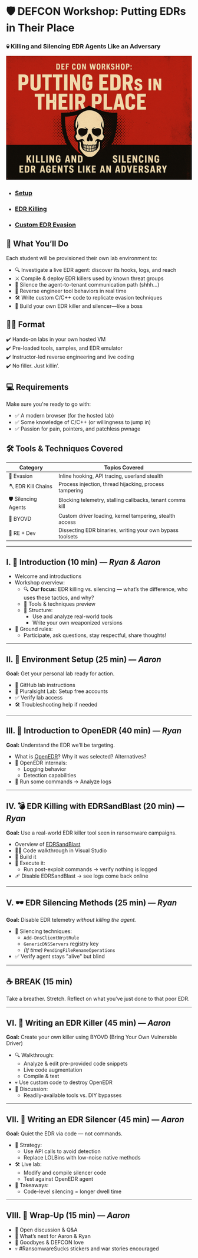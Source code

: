 # 🛡️ DEFCON Workshop: Putting EDRs in Their Place  
### 💀 Killing and Silencing EDR Agents Like an Adversary

![banner](images/edr_slay_banner.png)


- ### [Setup](0-setup/README.md)
- ### [EDR Killing](1-edr-killing/README.md)
- ### [Custom EDR Evasion](2-custom-edr-evasion/README.md)

## 🎯 What You’ll Do

Each student will be provisioned their own lab environment to:
- 🔍 Investigate a live EDR agent: discover its hooks, logs, and reach
- ⚔️ Compile & deploy EDR killers used by known threat groups
- 🔕 Silence the agent-to-tenant communication path (shhh...)
- 🧠 Reverse engineer tool behaviors in real time
- 🛠️ Write custom C/C++ code to replicate evasion techniques
- 🧬 Build your own EDR killer and silencer—like a boss

## 👨‍💻 Format

✔️ Hands-on labs in your own hosted VM  
✔️ Pre-loaded tools, samples, and EDR emulator  
✔️ Instructor-led reverse engineering and live coding  
✔️ No filler. Just killin’.

## 💻 Requirements

Make sure you're ready to go with:
- ✅ A modern browser (for the hosted lab)
- ✅ Some knowledge of C/C++ (or willingness to jump in)
- ✅ Passion for pain, pointers, and patchless pwnage

## 🛠️ Tools & Techniques Covered

| Category             | Topics Covered |
|----------------------|----------------|
| 🧬 Evasion            | Inline hooking, API tracing, userland stealth |
| 🪓 EDR Kill Chains    | Process injection, thread hijacking, process tampering |
| 🛡️ Silencing Agents   | Blocking telemetry, stalling callbacks, tenant comms kill |
| 🧱 BYOVD              | Custom driver loading, kernel tampering, stealth access |
| 🔬 RE + Dev           | Dissecting EDR binaries, writing your own bypass toolsets |


---

## I. 👋 Introduction (10 min) — *Ryan & Aaron*

- Welcome and introductions
- Workshop overview:
  - 🔍 **Our focus:** EDR killing vs. silencing — what’s the difference, who uses these tactics, and why?
  - 🧰 Tools & techniques preview
  - 🧪 Structure:
    - Use and analyze real-world tools
    - Write your own weaponized versions
- 👑 Ground rules:
  - Participate, ask questions, stay respectful, share thoughts!

---

## II. 🧱 Environment Setup (25 min) — *Aaron*

**Goal:** Get your personal lab ready for action.

- 🔗 GitHub lab instructions
- 🧪 Pluralsight Lab: Setup free accounts
- ✅ Verify lab access
- 🛠️ Troubleshooting help if needed

---

## III. 🧠 Introduction to OpenEDR (40 min) — *Ryan*

**Goal:** Understand the EDR we’ll be targeting.

- What is [OpenEDR](https://www.openedr.com/)? Why it was selected? Alternatives?
- 🧬 OpenEDR internals:
  - Logging behavior
  - Detection capabilities
- 🧪 Run some commands → Analyze logs

---

## IV. 💣 EDR Killing with EDRSandBlast (20 min) — *Ryan*

**Goal:** Use a real-world EDR killer tool seen in ransomware campaigns.

- Overview of [EDRSandBlast](https://github.com/wavestone-cdt/EDRSandblast)
- 👨‍💻 Code walkthrough in Visual Studio
- 🔨 Build it
- 🚀 Execute it:
  - Run post-exploit commands → verify nothing is logged
- 🩹 Disable EDRSandBlast → see logs come back online

---

## V. 🕶️ EDR Silencing Methods (25 min) — *Ryan*

**Goal:** Disable EDR telemetry *without killing the agent.*

- 📡 Silencing techniques:
  - `Add-DnsClientNrptRule`
  - `GenericDNSServers` registry key
  - *(If time)* `PendingFileRenameOperations`
- ✅ Verify agent stays "alive" but blind

---

## ☕ BREAK (15 min)

Take a breather. Stretch. Reflect on what you’ve just done to that poor EDR.

---

## VI. 🔧 Writing an EDR Killer (45 min) — *Aaron*

**Goal:** Create your own killer using BYOVD (Bring Your Own Vulnerable Driver)

- 🔍 Walkthrough:
  - Analyze & edit pre-provided code snippets
  - Live code augmentation
  - Compile & test
- 💀 Use custom code to destroy OpenEDR
- 🔬 Discussion:
  - Readily-available tools vs. DIY bypasses

---

## VII. 🤫 Writing an EDR Silencer (45 min) — *Aaron*

**Goal:** Quiet the EDR via code — not commands.

- 🧠 Strategy:
  - Use API calls to avoid detection
  - Replace LOLBins with low-noise native methods
- 🛠️ Live lab:
  - Modify and compile silencer code
  - Test against OpenEDR agent
- 🧩 Takeaways:
  - Code-level silencing = longer dwell time

---

## VIII. 🎤 Wrap-Up (15 min) — *Aaron*

- 💬 Open discussion & Q&A
- 🧭 What’s next for Aaron & Ryan
- 👋 Goodbyes & DEFCON love
- 💀 #RansomwareSucks stickers and war stories encouraged

